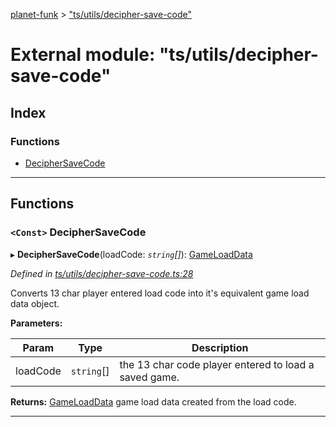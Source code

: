 [planet-funk](../README.md) > ["ts/utils/decipher-save-code"](../modules/_ts_utils_decipher_save_code_.md)

# External module: "ts/utils/decipher-save-code"

## Index

### Functions

* [DecipherSaveCode](_ts_utils_decipher_save_code_.md#deciphersavecode)

---

## Functions

<a id="deciphersavecode"></a>

### `<Const>` DecipherSaveCode

▸ **DecipherSaveCode**(loadCode: *`string`[]*): [GameLoadData](../interfaces/_ts_models_game_load_data_.gameloaddata.md)

*Defined in [ts/utils/decipher-save-code.ts:28](https://github.com/WilliamRADFunk/planet-funk/blob/4d2f34e/src/ts/utils/decipher-save-code.ts#L28)*

Converts 13 char player entered load code into it's equivalent game load data object.

**Parameters:**

| Param | Type | Description |
| ------ | ------ | ------ |
| loadCode | `string`[] |  the 13 char code player entered to load a saved game. |

**Returns:** [GameLoadData](../interfaces/_ts_models_game_load_data_.gameloaddata.md)
game load data created from the load code.

___


